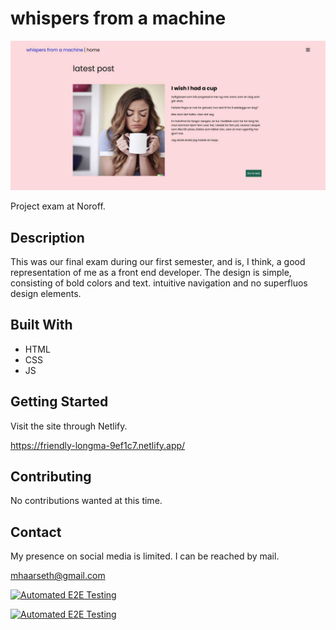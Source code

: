 # whispers from a machine

![image](https://github.com/mhaarseth/project-exam-1/blob/main/images/WhispersFromAMachine.jpg?raw=true)

Project exam at Noroff.

## Description

This was our final exam during our first semester, and is, I think, a good representation of me as a front end developer. The design is simple, consisting of bold colors and text. intuitive navigation and no superfluos design elements.

## Built With

- HTML
- CSS
- JS

## Getting Started

Visit the site through Netlify.

https://friendly-longma-9ef1c7.netlify.app/

## Contributing

No contributions wanted at this time.

## Contact

My presence on social media is limited. I can be reached by mail.

mhaarseth@gmail.com

[![Automated E2E Testing](https://github.com/mhaarseth/project-exam-1/actions/workflows/e2e-test.yml/badge.svg)](https://github.com/mhaarseth/project-exam-1/actions/workflows/e2e-test.yml)

[![Automated E2E Testing](https://github.com/mhaarseth/project-exam-1/actions/workflows/e2e-test.yml/badge.svg)](https://github.com/mhaarseth/project-exam-1/actions/workflows/e2e-test.yml)